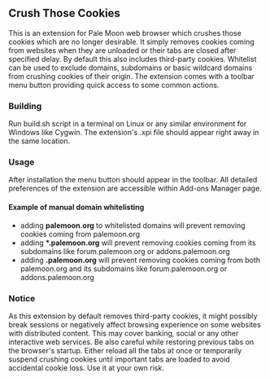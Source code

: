 ## Crush Those Cookies
This is an extension for Pale Moon web browser which crushes those cookies which are no longer desirable. It simply removes cookies coming from websites when they are unloaded or their tabs are closed after specified delay. By default this also includes third-party cookies. Whitelist can be used to exclude domains, subdomains or basic wildcard domains from crushing cookies of their origin. The extension comes with a toolbar menu button providing quick access to some common actions.

### Building
Run build.sh script in a terminal on Linux or any similar environment for Windows like Cygwin. The extension's .xpi file should appear right away in the same location.

### Usage
After installation the menu button should appear in the toolbar. All detailed preferences of the extension are accessible within Add-ons Manager page.

#### Example of manual domain whitelisting
- adding __palemoon.&#8203;org__ to whitelisted domains will prevent removing cookies coming from palemoon.org
- adding __*.palemoon.org__ will prevent removing cookies coming from its subdomains like forum.palemoon.org or addons.palemoon.org
- adding __.palemoon.org__ will prevent removing cookies coming from both palemoon.org and its subdomains like forum.palemoon.org or addons.palemoon.org

### Notice
As this extension by default removes third-party cookies, it might possibly break sessions or negatively affect browsing experience on some websites with distributed content. This may cover banking, social or any other interactive web services. Be also careful while restoring previous tabs on the browser's startup. Either reload all the tabs at once or temporarily suspend crushing cookies until important tabs are loaded to avoid accidental cookie loss. Use it at your own risk.
